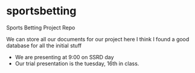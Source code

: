 # sportsbetting
Sports Betting Project Repo

We can store all our documents for our project here
I think I found a good database for all the initial stuff


* We are presenting at 9:00 on SSRD day
* Our trial presentation is the tuesday, 16th in class.


